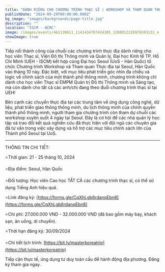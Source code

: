 ```yaml
---
title: "DÀNH RIÊNG CHO CHƯƠNG TRÌNH THẠC SĨ | WORKSHOP VÀ THAM QUAN THỰC ĐỊA VỀ ĐÔ THỊ THÔNG MINH VÀ SÁNG TẠO TẠI HÀN QUỐC KẾT HỢP CÙNG ĐẠI HỌC SEOUL"
publishDate: "2024-09-29T00:00:00.000Z"
bg_image: "images/backgrounds/page-title.jpg"
description: "" 
location: "ISCM - HCMC"
image: /images/events/461130611_1141434787434305_1208012226976593131_n.jpg
showImage: true
---
```


Tiếp nối thành công của chuỗi các chương trình thực địa dành riêng cho học viên Thạc sĩ, Viện Đô thị Thông minh và Quản lý, Đại học Kinh tế TP. Hồ Chí Minh (UEH - ISCM) kết hợp cùng Đại học Seoul (UoS - Hàn Quốc) tổ chức Chương trình Workshop và Tham quan Thực địa tại Seoul, Hàn Quốc vào tháng 10 này. Đặc biệt, với mục tiêu phát triển góc nhìn đa chiều và logic về chính sách của một thành phố thông minh, chương trình không chỉ dành cho học viên Thạc sĩ EMPM Quản trị Đô thị Thông minh và Sáng tạo, mà còn dành cho tất cả các anh/chị đang theo đuổi chương trình thạc sĩ tại UEH!

Bên cạnh các chuyến thực địa tại các trung tâm về ứng dụng công nghệ, dữ liệu, phát triển giao thông thông minh, du lịch thông minh của chính quyền thành phố thông minh, người tham gia chương trình còn tham dự chuỗi các workshop xuyên suốt 4 ngày tại Seoul. Đây là cơ hội để các nhà quản lý học tập và trao đổi kết quả nghiên cứu đã thực hiện với đội ngũ các chuyên gia đã tư vấn trong việc xây dựng và hỗ trợ các mục tiêu chính sách lớn của Thành phố Seoul tại UoS.
_________________________
THÔNG TIN CHI TIẾT:

⭐Thời gian: 21 - 25 tháng 10, 2024

⭐Địa điểm: Seoul, Hàn Quốc

⭐Đối tượng: Học viên Cao học TẤT CẢ các chương trình thạc sĩ, có thể sử dụng Tiếng Anh hiệu quả.

⭐Link đăng ký: [https://forms.gle/CqXhLgb6rdanqEbn8](https://forms.gle/CqXhLgb6rdanqEbn8) 

⭐Chi phí: 27.000.000 VND - 32.000.000 VND (đã bao gồm máy bay, khách sạn, ăn uống, di chuyển).

⭐Thời hạn đăng ký: 30/09/2024

⭐Chi tiết lịch trình: [https://bit.ly/masterkoreatrip](https://bit.ly/masterkoreatrip)

Tiếp cận thực tế, ứng dụng tư duy toàn cầu để hành động địa phương. Đăng ký tham gia ngay.